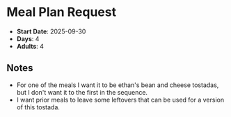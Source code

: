 # Meal Plan Request

- **Start Date**: 2025-09-30
- **Days**: 4
- **Adults**: 4

## Notes
- For one of the meals I want it to be ethan's bean and cheese tostadas, but I don't want it to the first in the sequence.
- I want prior meals to leave some leftovers that can be used for a version of this tostada.